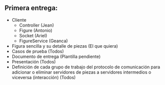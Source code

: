 ## Primera entrega:

* Cliente
    * Controller (Jean)
    * Figure (Antonio)
    * Socket (Ariel)
    * FigureService (Geanca)
* Figura sencilla y su detalle de piezas (El que quiera)
* Casos de prueba (Todos)
* Documento de entrega (Plantilla pendiente)
* Presentación (Todos)
* Definición de cada grupo de trabajo del protocolo de comunicación para adicionar o
    eliminar servidores de piezas a servidores intermedios o viceversa (interacción) (Todos)